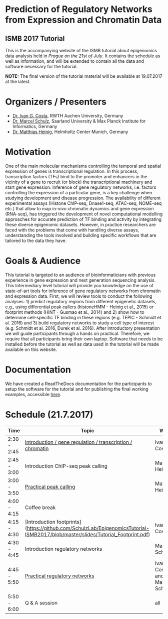 # Prediction of Regulatory Networks from Expression and Chromatin Data
## ISMB 2017 Tutorial

This is the accompanying website of the ISMB tutorial about epigenomics data analysis held in *Prague on the 21st of July*. It contains the schedule as well as information, and will be extended to contain all the data and software necessary for the tutorial.

**NOTE:** The final version of the tutorial material will be available at 19.07.2017 at the latest. 

# Organizers / Presenters

* [Dr. Ivan G. Costa](http://costalab.org/team-2/ivan-g-costa-group-leader-2/), RWTH Aachen University, Germany
* [Dr. Marcel Schulz](https://bioinf.mpi-inf.mpg.de/homepage/index.php?&account=mschulz), Saarland University & Max Planck Institute for Informatics, Germany
* [Dr. Matthias Heinig](https://www.helmholtz-muenchen.de/icb/institute/staff/staff/ma/4158/Dr.-Heinig/index.html), Helmholtz Center Munich, Germany 


# Motivation
One of the main molecular mechanisms controlling the temporal and spatial expression of genes is transcriptional regulation. In this process, transcription factors (TFs) bind to the promoter and enhancers in the vicinity of a gene to recruit (or block) the transcriptional machinery and start gene expression. Inference of gene regulatory networks, i.e. factors controlling the expression of a particular gene, is a key challenge when studying development and disease progression. The availability of different experimental assays (Histone ChIP-seq, Dnase1-seq, ATAC-seq, NOME-seq etc.) that allow to map in-vivo chromatin dynamics and gene expression (RNA-seq), has triggered the development of novel computational modelling approaches for accurate prediction of TF binding and activity by integrating these diverse epigenomic datasets. However, in practice researchers are faced with the problems that come with handling diverse assays, understanding the tools involved and building specific workflows that are tailored to the data they have.

# Goals & Audience

This tutorial is targeted to an audience of bioinformaticians with previous experience in gene expression and next generation sequencing analysis. This Intermediary level tutorial will provide you knowledge on the use of state-of-art tools for inference of gene regulatory networks from chromatin and expression data. First, we will review tools to conduct the following analyses: 1) predict regulatory regions from different epigenetic datasets, e.g., using differential peak callers (histoneHMM - Heinig et al., 2015) or footprint methods (HINT - Gusmao et al., 2014) and 2) show how to determine cell-specific TF binding in these regions (e.g. TEPIC - Schmidt et al. 2016) and 3) build regulatory networks to study a cell type of interest (e.g. Schmidt et al. 2016, Durek et al. 2016). After introductory presentation we will guide participants through a hands on practical. Therefore, we require that all participants bring their own laptop. Software that needs to be installed before the tutorial as well as data used in the tutorial will be made available on this website.

# Documentation
We have created a ReadTheDocs documentation for the participants to setup the software for the tutorial and for publishing the final working examples, accessible [here](http://epigenomicstutorial-ismb2017.readthedocs.io/en/latest/index.html).

# Schedule (21.7.2017)

| Time  | Topic  |  Who |
|---|---|---|
|  2:30 - 2:45 | [Introduction / gene regulation / transcription / chromatin](https://github.com/SchulzLab/EpigenomicsTutorial-ISMB2017/blob/master/slides/Tutorial_Intro.pdf)  | Ivan G. Costa   |
|  2:45 - 3:00 | Introduction ChIP-seq peak calling  | Matthias Heinig  |
| 3:00 - 3:50  |  [Practical peak calling](http://epigenomicstutorial-ismb2017.readthedocs.io/en/latest/Practical1.html) |  Matthias Heinig |
| 4:00 - 4:15  | Coffee break  |   |
|  4:15 - 4:30 | [Introduction footprints] (https://github.com/SchulzLab/EpigenomicsTutorial-ISMB2017/blob/master/slides/Tutorial_Footprint.pdf) | Ivan G. Costa   |
|  4:30 - 4:45 |  Introduction regulatory networks | Marcel Schulz  |
|  4:45 - 5:50 | [Practical regulatory networks](http://epigenomicstutorial-ismb2017.readthedocs.io/en/latest/Practical2.html) | Ivan G. Costa and Marcel Schulz |
|  5:50 - 6:00 | Q & A session | all |

